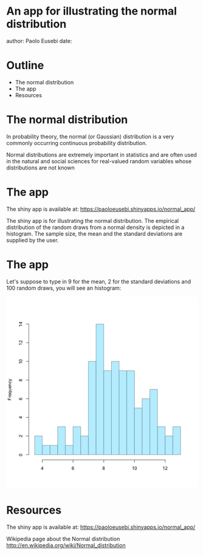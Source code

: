 An app for illustrating the normal distribution
========================================================
author: Paolo Eusebi
date: 

Outline
========================================================

- The normal distribution
- The app
- Resources

The normal distribution
========================================================

In probability theory, the normal (or Gaussian) distribution is a very commonly occurring continuous probability distribution.


Normal distributions are extremely important in statistics and are often used in the natural and social sciences for real-valued random variables whose distributions are not known

The app
========================================================

The shiny app is available at: https://paoloeusebi.shinyapps.io/normal_app/

The shiny app is for illustrating the normal distribution. The empirical distribution of the random draws from a normal density is depicted in a histogram. The sample size, the mean and the standard deviations are supplied by the user.

The app
========================================================
Let's suppose to type in 9 for the mean, 2 for the standard deviations and 100 random draws, you will see an histogram:

![plot of chunk unnamed-chunk-1](normal_app_presentation-figure/unnamed-chunk-1.png) 

Resources
========================================================

The shiny app is available at: https://paoloeusebi.shinyapps.io/normal_app/

Wikipedia page about the Normal distribution http://en.wikipedia.org/wiki/Normal_distribution

